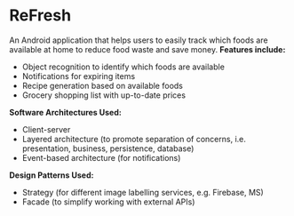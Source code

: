 # ReFresh
An Android application that helps users to easily track which foods are available at home to reduce food waste and save money.
**Features include:**
* Object recognition to identify which foods are available
* Notifications for expiring items
* Recipe generation based on available foods
* Grocery shopping list with up-to-date prices


**Software Architectures Used:**
* Client-server
* Layered architecture (to promote separation of concerns, i.e. presentation, business, persistence, database)
* Event-based architecture (for notifications)


**Design Patterns Used:**
* Strategy (for different image labelling services, e.g. Firebase, MS)
* Facade (to simplify working with external APIs)
